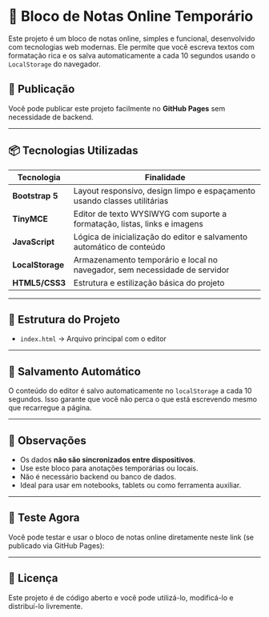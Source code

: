 # 📝 Bloco de Notas Online Temporário

Este projeto é um bloco de notas online, simples e funcional, desenvolvido com tecnologias web modernas. Ele permite que você escreva textos com formatação rica e os salva automaticamente a cada 10 segundos usando o `LocalStorage` do navegador.

## 🚀 Publicação

Você pode publicar este projeto facilmente no **GitHub Pages** sem necessidade de backend.

---

## 📦 Tecnologias Utilizadas

| Tecnologia      | Finalidade                                                                 |
|-----------------|------------------------------------------------------------------------------|
| **Bootstrap 5** | Layout responsivo, design limpo e espaçamento usando classes utilitárias    |
| **TinyMCE**     | Editor de texto WYSIWYG com suporte a formatação, listas, links e imagens   |
| **JavaScript**  | Lógica de inicialização do editor e salvamento automático de conteúdo       |
| **LocalStorage**| Armazenamento temporário e local no navegador, sem necessidade de servidor  |
| **HTML5/CSS3**  | Estrutura e estilização básica do projeto                                   |

---

## 📂 Estrutura do Projeto

- `index.html` → Arquivo principal com o editor

---

## 💾 Salvamento Automático

O conteúdo do editor é salvo automaticamente no `localStorage` a cada 10 segundos. Isso garante que você não perca o que está escrevendo mesmo que recarregue a página.

---

## 📌 Observações

- Os dados **não são sincronizados entre dispositivos**.
- Use este bloco para anotações temporárias ou locais.
- Não é necessário backend ou banco de dados.
- Ideal para usar em notebooks, tablets ou como ferramenta auxiliar.

---

## 🧪 Teste Agora

Você pode testar e usar o bloco de notas online diretamente neste link (se publicado via GitHub Pages):


---

## 📃 Licença

Este projeto é de código aberto e você pode utilizá-lo, modificá-lo e distribuí-lo livremente.
